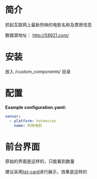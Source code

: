 # 简介
抓起互联网上最新热映的电影名称及票房信息

数据源地址： http://58921.com/ 

# 安装
放入 <config directory>/custom_components/ 目录

# 配置
**Example configuration.yaml:**
```yaml
sensor:
  - platform: hotmovies
    name: 热映电影
```


# 前台界面
原始的界面是这样的，只能看到数量

建议采用[list-card](https://github.com/custom-cards/list-card)进行展示，效果是这样的